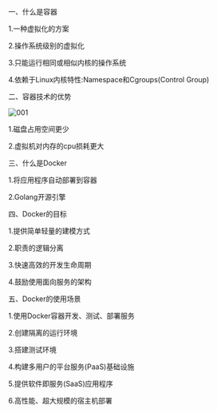一、什么是容器

1.一种虚拟化的方案

2.操作系统级别的虚拟化

3.只能运行相同或相似内核的操作系统

4.依赖于Linux内核特性:Namespace和Cgroups(Control Group)

二、容器技术的优势

![001](D:\Docker\Docker简介\001.png)

1.磁盘占用空间更少

2.虚拟机对内存的cpu损耗更大

三、什么是Docker

1.将应用程序自动部署到容器

2.Golang开源引擎

四、Docker的目标

1.提供简单轻量的建模方式

2.职责的逻辑分离

3.快速高效的开发生命周期

4.鼓励使用面向服务的架构

五、Docker的使用场景

1.使用Docker容器开发、测试、部署服务

2.创建隔离的运行环境

3.搭建测试环境

4.构建多用户的平台服务(PaaS)基础设施

5.提供软件即服务(SaaS)应用程序

6.高性能、超大规模的宿主机部署